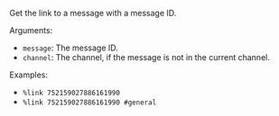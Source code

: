 Get the link to a message with a message ID.

Arguments:
* `message`: The message ID.
* `channel`: The channel, if the message is not in the current channel.

Examples:
* `%link 752159027886161990`
* `%link 752159027886161990 #general`
